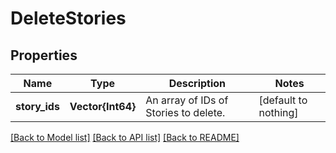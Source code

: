 # DeleteStories


## Properties
Name | Type | Description | Notes
------------ | ------------- | ------------- | -------------
**story_ids** | **Vector{Int64}** | An array of IDs of Stories to delete. | [default to nothing]


[[Back to Model list]](../README.md#models) [[Back to API list]](../README.md#api-endpoints) [[Back to README]](../README.md)


